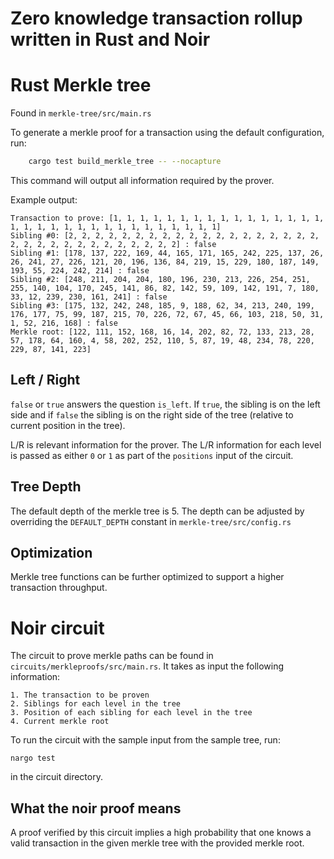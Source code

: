 # Zero knowledge transaction rollup written in Rust and Noir


# Rust Merkle tree
Found in `merkle-tree/src/main.rs`

To generate a merkle proof for a transaction using the default configuration, run:

```bash
    cargo test build_merkle_tree -- --nocapture
```

This command will output all information required by the prover.

Example output:

```
Transaction to prove: [1, 1, 1, 1, 1, 1, 1, 1, 1, 1, 1, 1, 1, 1, 1, 1, 1, 1, 1, 1, 1, 1, 1, 1, 1, 1, 1, 1, 1, 1, 1, 1]
Sibling #0: [2, 2, 2, 2, 2, 2, 2, 2, 2, 2, 2, 2, 2, 2, 2, 2, 2, 2, 2, 2, 2, 2, 2, 2, 2, 2, 2, 2, 2, 2, 2, 2] : false
Sibling #1: [178, 137, 222, 169, 44, 165, 171, 165, 242, 225, 137, 26, 26, 241, 27, 226, 121, 20, 196, 136, 84, 219, 15, 229, 180, 187, 149, 193, 55, 224, 242, 214] : false
Sibling #2: [248, 211, 204, 204, 180, 196, 230, 213, 226, 254, 251, 255, 140, 104, 170, 245, 141, 86, 82, 142, 59, 109, 142, 191, 7, 180, 33, 12, 239, 230, 161, 241] : false
Sibling #3: [175, 132, 242, 248, 185, 9, 188, 62, 34, 213, 240, 199, 176, 177, 75, 99, 187, 215, 70, 226, 72, 67, 45, 66, 103, 218, 50, 31, 1, 52, 216, 168] : false
Merkle root: [122, 111, 152, 168, 16, 14, 202, 82, 72, 133, 213, 28, 57, 178, 64, 160, 4, 58, 202, 252, 110, 5, 87, 19, 48, 234, 78, 220, 229, 87, 141, 223]
```

## Left / Right
`false` or `true` answers the question `is_left`. If `true`, the sibling is on the left side and if `false` the sibling is on the right side of the tree (relative to current position in the tree). 

L/R is relevant information for the prover. The L/R information for each level is passed as either `0` or `1` as part of the `positions` input of the circuit.

## Tree Depth

The default depth of the merkle tree is 5. The depth can be adjusted by overriding the `DEFAULT_DEPTH` constant in `merkle-tree/src/config.rs`

## Optimization

Merkle tree functions can be further optimized to support a higher transaction throughput.

# Noir circuit

The circuit to prove merkle paths can be found in `circuits/merkleproofs/src/main.rs`. It takes as input the following information:

```
1. The transaction to be proven
2. Siblings for each level in the tree
3. Position of each sibling for each level in the tree
4. Current merkle root
```

To run the circuit with the sample input from the sample tree, run:

```
nargo test
```

in the circuit directory.

## What the noir proof means

A proof verified by this circuit implies a high probability that one knows a valid transaction in the given merkle tree with the provided merkle root.

